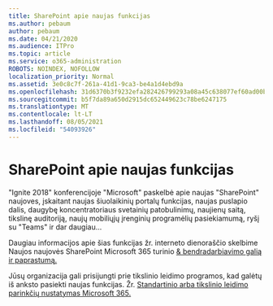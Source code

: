 ```yaml
---
title: SharePoint apie naujas funkcijas
ms.author: pebaum
author: pebaum
ms.date: 04/21/2020
ms.audience: ITPro
ms.topic: article
ms.service: o365-administration
ROBOTS: NOINDEX, NOFOLLOW
localization_priority: Normal
ms.assetid: 3e0c8c7f-261a-41d1-9ca3-be4a1d4ebd9a
ms.openlocfilehash: 31d6370b3f9232efa282426799293a08a45c638077ef60ad00bd11140e4c3d1e
ms.sourcegitcommit: b5f7da89a650d2915dc652449623c78be6247175
ms.translationtype: MT
ms.contentlocale: lt-LT
ms.lasthandoff: 08/05/2021
ms.locfileid: "54093926"
---
```

# <a name="sharepoint-new-features-announced"></a>SharePoint apie naujas funkcijas

"Ignite 2018" konferencijoje "Microsoft" paskelbė apie naujas "SharePoint" naujoves, įskaitant naujas šiuolaikinių portalų funkcijas, naujas puslapio dalis, daugybę koncentratoriaus svetainių patobulinimų, naujienų saitą, tikslinę auditoriją, naujų mobiliųjų įrenginių programėlių pasiekiamumą, ryšį su "Teams" ir dar daugiau...
  
Daugiau informacijos apie šias funkcijas žr. interneto dienoraščio skelbime Naujos naujovės SharePoint Microsoft 365 turinio [ &amp; bendradarbiavimo galią ir paprastumą.](https://go.microsoft.com/fwlink/?linkid=2026502)
  
Jūsų organizacija gali prisijungti prie tikslinio leidimo programos, kad galėtų iš anksto pasiekti naujas funkcijas. Žr. [Standartinio arba tikslinio leidimo parinkčių nustatymas Microsoft 365.](https://docs.microsoft.com/microsoft-365/admin/manage/release-options-in-office-365)
